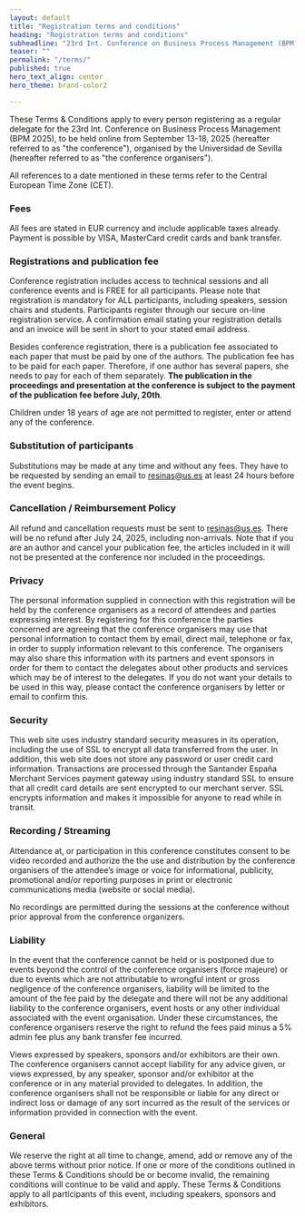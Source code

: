 ```yaml
---
layout: default
title: "Registration terms and conditions"
heading: "Registration terms and conditions"
subheadline: "23rd Int. Conference on Business Process Management (BPM 2025)"
teaser: ""
permalink: "/terms/"
published: true
hero_text_align: center
hero_theme: brand-color2

---
```


These Terms & Conditions apply to every person registering as a regular delegate for the 23rd Int. Conference on Business Process Management (BPM 2025), to be held online from September 13-18, 2025 (hereafter referred to as "the conference"), organised by the Universidad de Sevilla (hereafter referred to as "the conference organisers").

All references to a date mentioned in these terms refer to the Central European Time Zone (CET).

### Fees

All fees are stated in EUR currency and include applicable taxes already. Payment is possible by VISA, MasterCard credit cards and bank transfer.

### Registrations and publication fee

Conference registration includes access to technical sessions and all conference events and is FREE for all participants. Please note that registration is mandatory for ALL participants, including speakers, session chairs and students. Participants register through our secure on-line registration service. A confirmation email stating your registration details and an invoice will be sent in short to your stated email address. 

Besides conference registration, there is a publication fee associated to each paper that must be paid by one of the authors. The publication fee has to be paid for each paper. Therefore, if one author has several papers, she needs to pay for each of them separately. **The publication in the proceedings and presentation at the conference is subject to the payment of the publication fee before July, 20th**.

Children under 18 years of age are not permitted to register, enter or attend any of the conference. 

### Substitution of participants

Substitutions may be made at any time and without any fees. They have to be requested by sending an email to resinas@us.es at least 24 hours before the event begins.

### Cancellation / Reimbursement Policy

All refund and cancellation requests must be sent to resinas@us.es. There will be no refund after July 24, 2025, including non-arrivals. Note that if you are an author and cancel your publication fee, the articles included in it will not be presented at the conference nor included in the proceedings.

### Privacy

The personal information supplied in connection with this registration will be held by the conference organisers as a record of attendees and parties expressing interest. By registering for this conference the parties concerned are agreeing that the conference organisers may use that personal information to contact them by email, direct mail, telephone or fax, in order to supply information relevant to this conference. The organisers may also share this information with its partners and event sponsors in order for them to contact the delegates about other products and services which may be of interest to the delegates. If you do not want your details to be used in this way, please contact the conference organisers by letter or email to confirm this.

### Security

This web site uses industry standard security measures in its operation, including the use of SSL to encrypt all data transferred from the user. In addition, this web site does not store any password or user credit card information. Transactions are processed through the Santander España Merchant Services payment gateway using industry standard SSL to ensure that all credit card details are sent encrypted to our merchant server. SSL encrypts information and makes it impossible for anyone to read while in transit.

### Recording / Streaming

Attendance at, or participation in this conference constitutes consent to be video recorded and authorize the the use and distribution by the conference organisers of the attendee’s image or voice for informational, publicity, promotional and/or reporting purposes in print or electronic communications media (website or social media). 

No recordings are permitted during the sessions at the conference without prior approval from the conference organizers.

### Liability

In the event that the conference cannot be held or is postponed due to events beyond the control of the conference organisers (force majeure) or due to events which are not attributable to wrongful intent or gross negligence of the conference organisers, liability will be limited to the amount of the fee paid by the delegate and there will not be any additional liability to the conference organisers, event hosts or any other individual associated with the event organisation. Under these circumstances, the conference organisers reserve the right to refund the fees paid minus a 5% admin fee plus any bank transfer fee incurred.

Views expressed by speakers, sponsors and/or exhibitors are their own. The conference organisers cannot accept liability for any advice given, or views expressed, by any speaker, sponsor and/or exhibitor at the conference or in any material provided to delegates. In addition, the conference organisers shall not be responsible or liable for any direct or indirect loss or damage of any sort incurred as the result of the services or information provided in connection with the event.

### General

We reserve the right at all time to change, amend, add or remove any of the above terms without prior notice. If one or more of the conditions outlined in these Terms & Conditions should be or become invalid, the remaining conditions will continue to be valid and apply. These Terms & Conditions apply to all participants of this event, including speakers, sponsors and exhibitors.